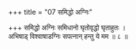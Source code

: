 +++
title = "07 समिद्धो अग्निः"

+++
समिद्धो अग्निः समिधानो घृतोवृद्धो घृताहुतः ।  
अभिषाड् विश्वाषाडग्निः सपत्नान् हन्तु ये मम ॥ ८ ॥